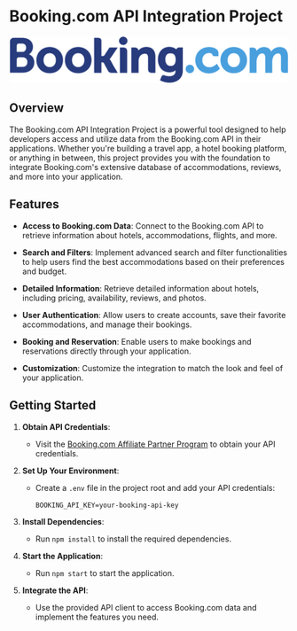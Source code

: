 # Booking.com API Integration Project

![Booking.com Logo](booking-logo.png)

## Overview

The Booking.com API Integration Project is a powerful tool designed to help developers access and utilize data from the Booking.com API in their applications. Whether you're building a travel app, a hotel booking platform, or anything in between, this project provides you with the foundation to integrate Booking.com's extensive database of accommodations, reviews, and more into your application.

## Features

-   **Access to Booking.com Data**: Connect to the Booking.com API to retrieve information about hotels, accommodations, flights, and more.

-   **Search and Filters**: Implement advanced search and filter functionalities to help users find the best accommodations based on their preferences and budget.

-   **Detailed Information**: Retrieve detailed information about hotels, including pricing, availability, reviews, and photos.

-   **User Authentication**: Allow users to create accounts, save their favorite accommodations, and manage their bookings.

-   **Booking and Reservation**: Enable users to make bookings and reservations directly through your application.

-   **Customization**: Customize the integration to match the look and feel of your application.

## Getting Started

1. **Obtain API Credentials**:

    - Visit the [Booking.com Affiliate Partner Program](https://www.booking.com/affiliate-program/v2/index.html) to obtain your API credentials.

2. **Set Up Your Environment**:

    - Create a `.env` file in the project root and add your API credentials:

        ```env
        BOOKING_API_KEY=your-booking-api-key
        ```

3. **Install Dependencies**:

    - Run `npm install` to install the required dependencies.

4. **Start the Application**:

    - Run `npm start` to start the application.

5. **Integrate the API**:
    - Use the provided API client to access Booking.com data and implement the features you need.
